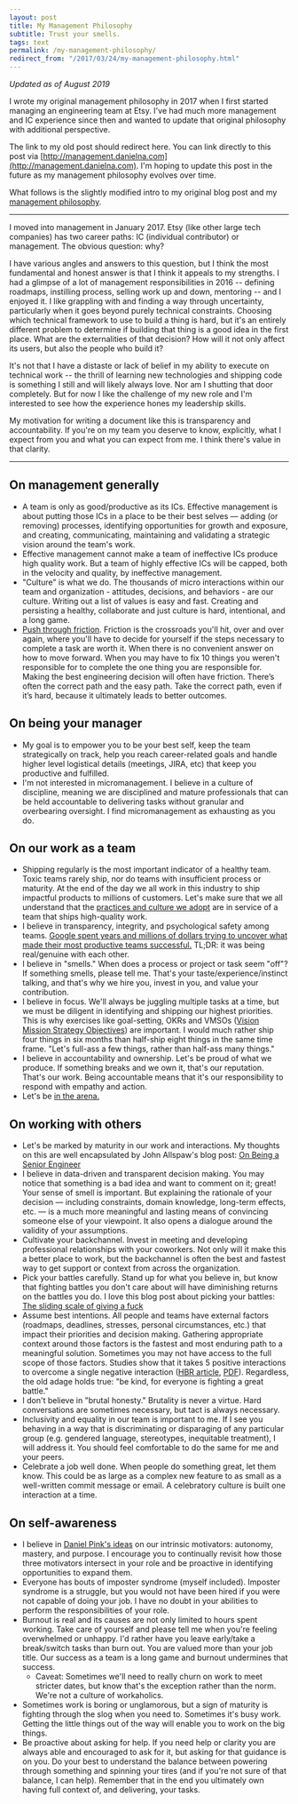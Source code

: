 ```yaml
---
layout: post
title: My Management Philosophy
subtitle: Trust your smells.
tags: text
permalink: /my-management-philosophy/
redirect_from: "/2017/03/24/my-management-philosophy.html"
---
```


_Updated as of August 2019_

I wrote my original management philosophy in 2017 when I first started managing
an engineering team at Etsy. I've had much more management and IC experience
since then and wanted to update that original philosophy with additional perspective.

The link to my old post should redirect here. You can link directly to
this post via [http://management.danielna.com](http://management.danielna.com).
I'm hoping to update this post in the future as my management philosophy evolves
over time.

What follows is the slightly modified intro to my original blog post and my
<a href="#on-management-generally">management philosophy</a>.

---

I moved into management in January 2017. Etsy (like other large tech companies) has
two career paths: IC (individual contributor) or management. The obvious question: why?

I have various angles and answers to this question, but I think the most fundamental
and honest answer is that I think it appeals to my strengths. I had a glimpse of
a lot of management responsibilities in 2016 -- defining roadmaps, instilling process,
selling work up and down, mentoring -- and I enjoyed it. I like grappling with and
finding a way through uncertainty, particularly when it goes beyond purely technical
constraints. Choosing which technical framework to use to build a thing is hard, but it's
an entirely different problem to determine if building that thing is a good idea in
the first place. What are the externalities of that decision? How will it not only affect
its users, but also the people who build it?

It's not that I have a distaste or lack of belief in my ability to execute on technical
work -- the thrill of learning new technologies and shipping code is something
I still and will likely always love. Nor am I shutting that door completely. But for now
I like the challenge of my new role and I'm interested to see how the experience hones
my leadership skills.

My motivation for writing a document like this is transparency and accountability.
If you're on my team you deserve to know, explicitly, what I expect from you
and what you can expect from me. I think there's value in that clarity.

---

## On management generally

* A team is only as good/productive as its ICs. Effective management is about putting
those ICs in a place to be their best selves — adding (or removing) processes,
identifying opportunities for growth and exposure, and creating, communicating,
maintaining and validating a strategic vision around the team's work.
* Effective management cannot make a team of ineffective ICs produce high quality work.
But a team of highly effective ICs will be capped, both in the velocity and quality,
by ineffective management.
* "Culture" is what we do. The thousands of micro interactions within
our team and organization - attitudes, decisions, and behaviors - are
our culture. Writing out a list of values is easy and fast. Creating and
persisting a healthy, collaborate and just culture is hard, intentional, and a long game.
* [Push through friction](https://talks.danielna.com/webunleashed-2019/).
Friction is the crossroads you'll hit, over and over again, where you'll have
to decide for yourself if the steps necessary to complete a task are worth it.
When there is no convenient answer on how to move forward. When you may have
to fix 10 things you weren't responsible for to complete the one thing you are
responsible for. Making the best engineering decision will often have friction.
There’s often the correct path and the easy path. Take the correct path, even
if it’s hard, because it ultimately leads to better outcomes.

## On being your manager

* My goal is to empower you to be your best self, keep the team strategically on
track, help you reach career-related goals and handle higher level logistical details
(meetings, JIRA, etc) that keep you productive and fulfilled.
* I'm not interested in micromanagement. I believe in a culture of discipline,
meaning we are disciplined and mature professionals that can be held accountable
to delivering tasks without granular and overbearing oversight. I find micromanagement
as exhausting as you do.

## On our work as a team

* Shipping regularly is the most important indicator of a healthy team. Toxic
teams rarely ship, nor do teams with insufficient process or maturity. At the
end of the day we all work in this industry to ship impactful products to millions
of customers. Let's make sure that we all understand that the [practices and culture we adopt](/2018/08/20/understanding-project-management-will-improve-your-developer-job.html)
are in service of a team that ships high-quality work.
* I believe in transparency, integrity, and psychological safety among teams.
[Google spent years and millions of dollars trying to uncover what made their
most productive teams successful.](https://www.nytimes.com/2016/02/28/magazine/what-google-learned-from-its-quest-to-build-the-perfect-team.html)
TL;DR: it was being real/genuine with each other.
* I believe in "smells." When does a process or project or task seem "off"? If
something smells, please tell me. That's your taste/experience/instinct talking,
and that's why we hire you, invest in you, and value your contribution.
* I believe in focus. We'll always be juggling multiple tasks at a time, but we
must be diligent in identifying and shipping our highest priorities. This is why
exercises like goal-setting, OKRs and VMSOs ([Vision Mission Strategy Objectives](https://www.linkedin.com/pulse/20121029044359-22330283-to-manage-hyper-growth-get-your-launch-trajectory-right)) are
important. I would much rather ship four things in six months than half-ship
eight things in the same time frame. "Let's full-ass a few things, rather than
half-ass many things."
* I believe in accountability and ownership. Let's be proud of what we produce.
If something breaks and we own it, that's our reputation. That's our work.
Being accountable means that it's our responsibility to respond with empathy and action.
* Let's be [in the arena.](http://www.theodore-roosevelt.com/trsorbonnespeech.html)

## On working with others

* Let's be marked by maturity in our work and interactions. My thoughts on this
are well encapsulated by John Allspaw's blog post:
[On Being a Senior Engineer](http://www.kitchensoap.com/2012/10/25/on-being-a-senior-engineer/)
* I believe in data-driven and transparent decision making. You may notice that
something is a bad idea and want to comment on it; great! Your sense of smell is
important. But explaining the rationale of your decision — including constraints,
domain knowledge, long-term effects, etc. — is a much more meaningful and lasting
means of convincing someone else of your viewpoint. It also opens a dialogue
around the validity of your assumptions.
* Cultivate your backchannel. Invest in meeting and developing professional
relationships with your coworkers. Not only will it make this a better place to
work, but the backchannel is often the best and fastest way to get support or
context from across the organization.
* Pick your battles carefully. Stand up for what you believe in, but know that
fighting battles you don't care about will have diminishing returns on the battles
you do. I love this blog post about picking your battles: [The sliding scale of giving a fuck](http://blog.capwatkins.com/the-sliding-scale-of-giving-a-fuck)
* Assume best intentions. All people and teams have external factors (roadmaps,
deadlines, stresses, personal circumstances, etc.) that impact their priorities
and decision making. Gathering appropriate context around those factors is the
fastest and most enduring path to a meaningful solution. Sometimes you may not
have access to the full scope of those factors. Studies show that it takes 5
positive interactions to overcome a single negative interaction ([HBR article](https://hbr.org/2010/09/bad-is-stronger-than-good-evid), [PDF](http://assets.csom.umn.edu/assets/71516.pdf)).
Regardless, the old adage holds true: "be kind, for everyone is fighting a great battle."
* I don't believe in "brutal honesty." Brutality is never a virtue. Hard conversations
are sometimes necessary, but tact is always necessary.
* Inclusivity and equality in our team is important to me. If I see you behaving
in a way that is discriminating or disparaging of any particular group (e.g.
gendered language, stereotypes, inequitable treatment), I will address it. You
should feel comfortable to do the same for me and your peers.
* Celebrate a job well done. When people do something great, let them know. This
could be as large as a complex new feature to as small as a well-written commit
message or email. A celebratory culture is built one interaction at a time.

## On self-awareness

* I believe in [Daniel Pink's ideas](https://en.wikipedia.org/wiki/Drive:_The_Surprising_Truth_About_What_Motivates_Us)
on our intrinsic motivators: autonomy, mastery, and purpose. I encourage you to
continually revisit how those three motivators intersect in your role and be
proactive in identifying opportunities to expand them.
* Everyone has bouts of imposter syndrome (myself included). Imposter syndrome
is a struggle, but you would not have been hired if you were not capable of doing
your job. I have no doubt in your abilities to perform the responsibilities of your role.
* Burnout is real and its causes are not only limited to hours spent working.
Take care of yourself and please tell me when you're feeling overwhelmed or unhappy.
I'd rather have you leave early/take a break/switch tasks than burn out. You are
valued more than your job title. Our success as a team is a long game and burnout
undermines that success.
  * Caveat: Sometimes we'll need to really churn on work to meet stricter dates,
  but know that's the exception rather than the norm. We're not a culture of workaholics.
* Sometimes work is boring or unglamorous, but a sign of maturity is fighting through
the slog when you need to. Sometimes it's busy work. Getting the little things
out of the way will enable you to work on the big things.
* Be proactive about asking for help. If you need help or clarity you are always
able and encouraged to ask for it, but asking for that guidance is on you. Do
your best to understand the balance between powering through something and
spinning your tires (and if you're not sure of that balance, I can help).
Remember that in the end you ultimately own having full context of, and
delivering, your tasks.
